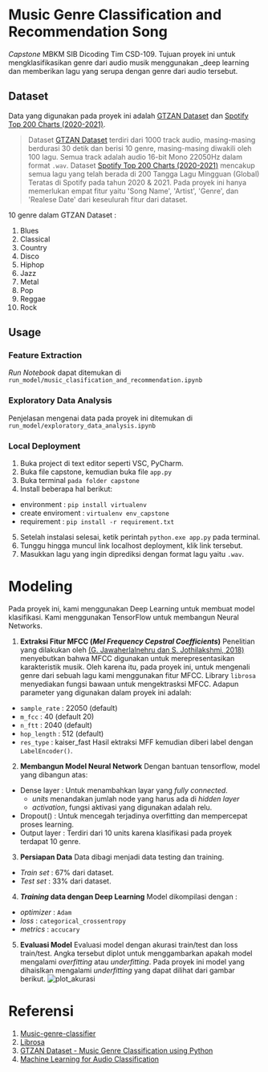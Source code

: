 # **Music Genre Classification and Recommendation Song**
_Capstone_ MBKM SIB Dicoding Tim CSD-109. Tujuan proyek ini untuk mengklasifikasikan genre dari audio musik menggunakan _deep learning dan memberikan lagu yang serupa dengan genre dari audio tersebut.

## **Dataset**
Data yang digunakan pada proyek ini adalah [GTZAN Dataset](https://www.kaggle.com/andradaolteanu/gtzan-dataset-music-genre-classification) dan [Spotify Top 200 Charts (2020-2021)](https://www.kaggle.com/sashankpillai/spotify-top-200-charts-20202021).
> Dataset [GTZAN Dataset](https://www.kaggle.com/andradaolteanu/gtzan-dataset-music-genre-classification) terdiri dari 1000 track audio,  masing-masing berdurasi 30 detik dan berisi 10 genre, masing-masing diwakili oleh 100 lagu. Semua track adalah audio 16-bit Mono 22050Hz dalam format `.wav`.
> Dataset [Spotify Top 200 Charts (2020-2021)](https://www.kaggle.com/sashankpillai/spotify-top-200-charts-20202021) mencakup semua lagu yang telah berada di 200 Tangga Lagu Mingguan (Global) Teratas di Spotify pada tahun 2020 & 2021. Pada proyek ini hanya memerlukan empat fitur yaitu 'Song Name', 'Artist', 'Genre', dan 'Realese Date' dari keseulurah fitur dari dataset.

10 genre dalam GTZAN Dataset : 
1. Blues
2. Classical
3. Country
4. Disco
5. Hiphop
6. Jazz
7. Metal
8. Pop
9. Reggae
10. Rock

## **Usage**
### **Feature Extraction**
_Run Notebook_ dapat ditemukan di<br>
`run_model/music_clasification_and_recommendation.ipynb`

### **Exploratory Data Analysis**
Penjelasan mengenai data pada proyek ini ditemukan di<br>
`run_model/exploratory_data_analysis.ipynb`

### **Local Deployment**
1. Buka project di text editor seperti VSC, PyCharm.
2. Buka file capstone, kemudian buka file `app.py`
3. Buka terminal `pada folder capstone`
4. Install beberapa hal berikut:
- environment : `pip install virtualenv`
- create enviroment : `virtualenv env_capstone`
- requirement : `pip install -r requirement.txt`
5. Setelah instalasi selesai, ketik perintah `python.exe app.py` pada terminal.
6. Tunggu hingga muncul link localhost deployment, klik link tersebut.
7. Masukkan lagu yang ingin diprediksi dengan format lagu yaitu `.wav`.

# **Modeling**
Pada proyek ini, kami menggunakan Deep Learning untuk membuat model klasifikasi. Kami menggunakan TensorFlow untuk membangun Neural Networks.
1. **Extraksi Fitur MFCC (_Mel Frequency Cepstral Coefficients_)**
Penelitian yang dilakukan oleh [(G. Jawaherlalnehru
dan S. Jothilakshmi, 2018)](https://www.semanticscholar.org/paper/Music-Genre-Classification-using-Deep-Neural-Jawaherlalnehru-Jothilakshmi/4d4c342090d771b8a9b38eca212c2b330952c28d) menyebutkan bahwa MFCC digunakan untuk merepresentasikan karakteristik musik. Oleh karena itu, pada proyek ini, untuk mengenali genre dari sebuah lagu kami menggunakan fitur MFCC. Library `librosa` menyediakan fungsi bawaan untuk mengektrasksi MFCC. Adapun parameter yang digunakan dalam proyek ini adalah:
- `sample_rate` : 22050 (default)
- `m_fcc`       : 40 (default 20)
- `n_ftt`       : 2040 (default)
- `hop_length`  : 512 (default)
- `res_type`    : kaiser_fast
Hasil ektraksi MFF kemudian diberi label dengan `LabelEncoder()`.

2. **Membangun Model Neural Network**
Dengan bantuan tensorflow, model yang dibangun atas:
- Dense layer   : Untuk menambahkan layar yang _fully connected_.
    - _units_ menandakan jumlah node yang harus ada di _hidden layer_
    - _activation_, fungsi aktivasi yang digunakan adalah relu.
- Dropout()     : Untuk mencegah terjadinya overfitting dan mempercepat proses learning.
- Output layer  : Terdiri dari 10 units karena klasifikasi pada proyek terdapat 10 genre.

3. **Persiapan Data**
Data dibagi menjadi data testing dan training.
- _Train set_   : 67% dari dataset.
- _Test set_    : 33% dari dataset.

4. **_Training_ data dengan Deep Learning**
Model dikompilasi dengan :
- _optimizer_   : `Adam`
- _loss_        : `categorical_crossentropy`
- _metrics_     : `accucary`

5. **Evaluasi Model**
Evaluasi model dengan akurasi train/test dan loss train/test. Angka tersebut diplot untuk menggambarkan apakah model mengalami _overfitting_ atau _underfitting_. Pada proyek ini model yang dihaislkan mengalami _underfitting_ yang dapat dilihat dari gambar berikut. ![plot_akurasi](https://user-images.githubusercontent.com/63992512/147046383-d2b30c06-9324-4d9d-9c4f-3f81f5b46375.png)

# **Referensi**
1. [Music-genre-classifier](https://github.com/0sparsh2/Music-genre-classifier)
2. [Librosa](https://librosa.org/doc/latest/tutorial.html)
3. [GTZAN Dataset - Music Genre Classification using Python](https://www.youtube.com/watch?v=2mCfP6mpQpo&t=2s)
4. [Machine Learning for Audio Classification](https://www.section.io/engineering-education/machine-learning-for-audio-classification/)
